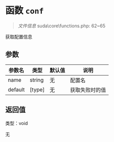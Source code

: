# 函数 `conf`

> *文件信息* suda\core\functions.php: 62~65

获取配置信息



## 参数


| 参数名 | 类型 | 默认值 | 说明 |
|--------|-----|-------|-------|
| name |  string | 无 |  配置名 |
| default |  [type] | 无 |  获取失败时的值 |



## 返回值

类型：void

无


